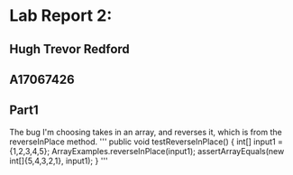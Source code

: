 # Lab Report 2:
## Hugh Trevor Redford
## A17067426

## Part1
The bug I'm choosing takes in an array, and reverses it, which is from the reverseInPlace method.
'''
public void testReverseInPlace() {
  int[] input1 = {1,2,3,4,5};
  ArrayExamples.reverseInPlace(input1);
  assertArrayEquals(new int[]{5,4,3,2,1}, input1);
}
'''
